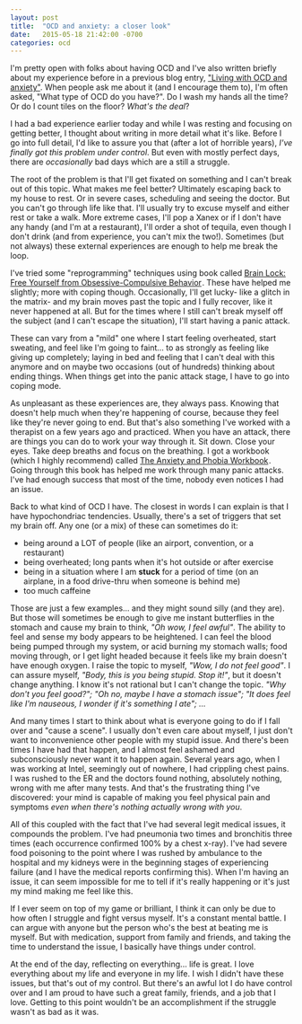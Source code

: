 ```yaml
---
layout: post
title:  "OCD and anxiety: a closer look"
date:   2015-05-18 21:42:00 -0700
categories: ocd
---
```


I'm pretty open with folks about having OCD and I've also written briefly about my experience before in a previous blog entry, <a href="https://blog.clifton.io/living-with-ocd-anxiety/">"Living with OCD and anxiety"</a>. When people ask me about it (and I encourage them to), I'm often asked, "What type of OCD do you have?". Do I wash my hands all the time? Or do I count tiles on the floor? *What's the deal*?

I had a bad experience earlier today and while I was resting and focusing on getting better, I thought about writing in more detail what it's like. Before I go into full detail, I'd like to assure you that (after a lot of horrible years), *I've finally got this problem under control*. But even with mostly perfect days, there are *occasionally* bad days which are a still a struggle.

The root of the problem is that I'll get fixated on something and I can't break out of this topic. What makes me feel better? Ultimately escaping back to my house to rest. Or in severe cases, scheduling and seeing the doctor. But you can't go through life like that. I'll usually try to excuse myself and either rest or take a walk. More extreme cases, I'll pop a Xanex or if I don't have any handy (and I'm at a restaurant), I'll order a shot of tequila, even though I don't drink (and from experience, you can't mix the two!). Sometimes (but not always) these external experiences are enough to help me break the loop.

I've tried some "reprogramming" techniques using book called <a href="http://www.amazon.com/gp/product/0060987111/ref=as_li_tl?ie=UTF8&amp;camp=1789&amp;creative=9325&amp;creativeASIN=0060987111&amp;linkCode=as2&amp;tag=bria07-20&amp;linkId=IHXHNKZMHCSFJMQ7" target="_blank" rel="nofollow">Brain Lock: Free Yourself from Obsessive-Compulsive Behavior</a><img src="http://ir-na.amazon-adsystem.com/e/ir?t=bria07-20&amp;l=as2&amp;o=1&amp;a=0060987111" width="1" height="1" border="0" alt="" style="border:none !important; margin:0px !important; display:inline;">. These have helped me slightly; more with coping though. Occasionally, I'll get lucky- like a glitch in the matrix- and my brain moves past the topic and I fully recover, like it never happened at all.  But for the times where I still can't break myself off the subject (and I can't escape the situation), I'll start having a panic attack.

These can vary from a "mild" one where I start feeling overheated, start sweating, and feel like I'm going to faint... to as strongly as feeling like giving up completely; laying in bed and feeling that I can't deal with this anymore and on maybe two occasions (out of hundreds) thinking about ending things. When things get into the panic attack stage, I have to go into coping mode.

As unpleasant as these experiences are, they always pass. Knowing that doesn't help much when they're happening of course, because they feel like they're never going to end. But that's also something I've worked with a therapist on a few years ago and practiced. When you have an attack, there are things you can do to work your way through it. Sit down. Close your eyes. Take deep breaths and focus on the breathing. I got a workbook (which I highly recommend) called <a href="http://www.amazon.com/gp/product/1626252157/ref=as_li_tl?ie=UTF8&amp;camp=1789&amp;creative=9325&amp;creativeASIN=1626252157&amp;linkCode=as2&amp;tag=bria07-20&amp;linkId=LINSDKA2IULM5KN2" target="_blank" rel="nofollow">The Anxiety and Phobia Workbook</a><img src="http://ir-na.amazon-adsystem.com/e/ir?t=bria07-20&amp;l=as2&amp;o=1&amp;a=1626252157" width="1" height="1" border="0" alt="" style="border:none !important; margin:0px !important; display:inline">. Going through this book has helped me work through many panic attacks. I've had enough success that most of the time, nobody even notices I had an issue.

Back to what kind of OCD I have. The closest in words I can explain is that I have hypochondriac tendencies. Usually, there's a set of triggers that set my brain off. Any one (or a mix) of these can sometimes do it:

- being around a LOT of people (like an airport, convention, or a restaurant)
- being overheated; long pants when it's hot outside or after exercise
- being in a situation where I am <b>stuck</b> for a period of time (on an airplane, in a food drive-thru when someone is behind me)
- too much caffeine

Those are just a few examples... and they might sound silly (and they are). But those will sometimes be enough to give me instant butterflies in the stomach and cause my brain to think, *"Oh wow, I feel awful"*. The ability to feel and sense my body appears to be heightened. I can feel the blood being pumped through my system, or acid burning my stomach walls; food moving through, or I get light headed because it feels like my brain doesn't have enough oxygen. I raise the topic to myself, *"Wow, I do not feel good"*. I can assure myself, *"Body, this is you being stupid. Stop it!"*, but it doesn't change anything. I know it's not rational but I can't change the topic. *"Why don't you feel good?"; "Oh no, maybe I have a stomach issue"; "It does feel like I'm nauseous, I wonder if it's something I ate"; ...*

And many times I start to think about what is everyone going to do if I fall over and "cause a scene". I usually don't even care about myself, I just don't want to inconvenience other people with my stupid issue. And there's been times I have had that happen, and I almost feel ashamed and subconsciously never want it to happen again. Several years ago, when I was working at Intel, seemingly out of nowhere, I had crippling chest pains. I was rushed to the ER and the doctors found nothing, absolutely nothing, wrong with me after many tests. And that's the frustrating thing I've discovered: your mind is capable of making you feel physical pain and symptoms *even when there's nothing actually wrong with you*.

All of this coupled with the fact that I've had several legit medical issues, it compounds the problem. I've had pneumonia two times and bronchitis three times (each occurrence confirmed 100% by a chest x-ray).  I've had severe food poisoning to the point where I was rushed by ambulance to the hospital and my kidneys were in the beginning stages of experiencing failure (and I have the medical reports confirming this). When I'm having an issue, it can seem impossible for me to tell if it's really happening or it's just my mind making me feel like this.

If I ever seem on top of my game or brilliant, I think it can only be due to how often I struggle and fight versus myself. It's a constant mental battle. I can argue with anyone but the person who's the best at beating me is myself. But with medication, support from family and friends, and taking the time to understand the issue, I basically have things under control.

At the end of the day, reflecting on everything... life is great. I love everything about my life and everyone in my life. I wish I didn't have these issues, but that's out of my control. But there's an awful lot I do have control over and I am proud to have such a great family, friends, and a job that I love. Getting to this point wouldn't be an accomplishment if the struggle wasn't as bad as it was.
